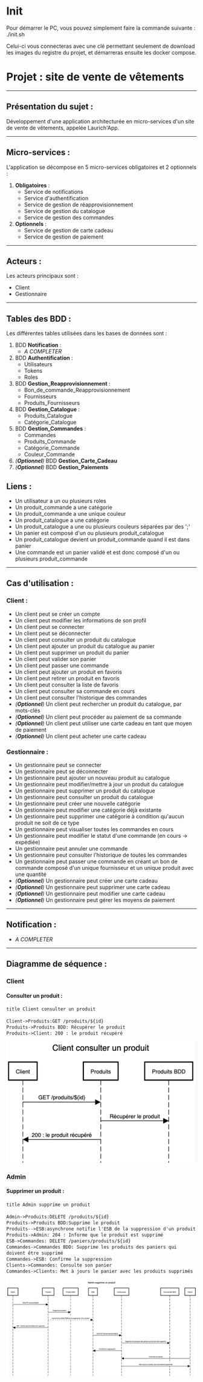 # Init

Pour démarrer le PC, vous pouvez simplement faire la commande suivante : ./init.sh

Celui-ci vous connecteras avec une clé permettant seulement de download les images du registre du projet, et démarreras ensuite les docker compose.

# Projet : site de vente de vêtements

---

## Présentation du sujet :

Développement d'une application architecturée en micro-services d'un site de vente de vêtements, appelée Laurich'App.

---

## Micro-services :

L'application se décompose en 5 micro-services obligatoires et 2 optionnels :

1. **Obligatoires** :
   - Service de notifications
   - Service d'authentification
   - Service de gestion de réapprovisionnement
   - Service de gestion du catalogue
   - Service de gestion des commandes
2. **Optionnels** :
   - Service de gestion de carte cadeau
   - Service de gestion de paiement

---

## Acteurs :

Les acteurs principaux sont :

- Client
- Gestionnaire

---

## Tables des BDD :

Les différentes tables utilisées dans les bases de données sont :

1. BDD **Notification** :
   - _A COMPLETER_
2. BDD **Authentification** :
   - Utilisateurs
   - Tokens
   - Roles
3. BDD **Gestion_Reapprovisionnement** :
   - Bon_de_commande_Reapprovisionnement
   - Fournisseurs
   - Produits_Fournisseurs
4. BDD **Gestion_Catalogue** :
   - Produits_Catalogue
   - Catégorie_Catalogue
5. BDD **Gestion_Commandes** :
   - Commandes
   - Produits_Commande
   - Catégorie_Commande
   - Couleur_Commande
6. _(**Optionnel**)_ BDD **Gestion_Carte_Cadeau**
7. _(**Optionnel**)_ BDD **Gestion_Paiements**

## Liens :

- Un utilisateur a un ou plusieurs roles
- Un produit_commande a une catégorie
- Un produit_commande a une unique couleur
- Un produit_catalogue a une catégorie
- Un produit_catalogue a une ou plusieurs couleurs séparées par des ';'
- Un panier est composé d'un ou plusieurs produit_catalogue
- Un produit_catalogue devient un produit_commande quand il est dans panier
- Une commande est un panier validé et est donc composé d'un ou plusieurs produit_commande

---

## Cas d'utilisation :

### Client :

- Un client peut se créer un compte
- Un client peut modifier les informations de son profil
- Un client peut se connecter
- Un client peut se déconnecter
- Un client peut consulter un produit du catalogue
- Un client peut ajouter un produit du catalogue au panier
- Un client peut supprimer un produit du panier
- Un client peut valider son panier
- Un client peut passer une commande
- Un client peut ajouter un produit en favoris
- Un client peut retirer un produit en favoris
- Un client peut consulter la liste de favoris
- Un client peut consulter sa commande en cours
- Un client peut consulter l'historique des commandes
- _(**Optionnel**)_ Un client peut rechercher un produit du catalogue, par mots-clés
- _(**Optionnel**)_ Un client peut procéder au paiement de sa commande
- _(**Optionnel**)_ Un client peut utiliser une carte cadeau en tant que moyen de paiement
- _(**Optionnel**)_ Un client peut acheter une carte cadeau

### Gestionnaire :

- Un gestionnaire peut se connecter
- Un gestionnaire peut se déconnecter
- Un gestionnaire peut ajouter un nouveau produit au catalogue
- Un gestionnaire peut modifier/mettre à jour un produit du catalogue
- Un gestionnaire peut supprimer un produit du catalogue
- Un gestionnaire peut consulter un produit du catalogue
- Un gestionnaire peut créer une nouvelle catégorie
- Un gestionnaire peut modifier une catégorie déjà existante
- Un gestionnaire peut supprimer une catégorie à condition qu'aucun produit ne soit de ce type
- Un gestionnaire peut visualiser toutes les commandes en cours
- Un gestionnaire peut modifier le statut d'une commande (en cours → expédiée)
- Un gestionnaire peut annuler une commande
- Un gestionnaire peut consulter l'historique de toutes les commandes
- Un gestionnaire peut passer une commande en créant un bon de commande composé d'un unique fournisseur et un unique produit avec une quantité
- _(**Optionnel**)_ Un gestionnaire peut créer une carte cadeau
- _(**Optionnel**)_ Un gestionnaire peut supprimer une carte cadeau
- _(**Optionnel**)_ Un gestionnaire peut modifier une carte cadeau
- _(**Optionnel**)_ Un gestionnaire peut gérer les moyens de paiement

---

## Notification :

- _A COMPLETER_

---

## Diagramme de séquence :

### Client

#### Consulter un produit :

```
title Client consulter un produit

Client->Produits:GET /produits/${id}
Produits->Produits BDD: Récupérer le produit
Produits->Client: 200 : le produit récupéré
```

<img src="ressources/ClientConsulterProduit.png"/>

### Admin

#### Supprimer un produit :

```
title Admin supprime un produit

Admin->Produits:DELETE /produits/${id}
Produits->Produits BDD:Supprime le produit
Produits-->ESB:asynchrone notifie l'ESB de la suppression d'un produit
Produits->Admin: 204 : Informe que le produit est supprimé
ESB->Commandes: DELETE /paniers/produits/${id}
Commandes->Commandes BDD: Supprime les produits des paniers qui doivent être supprimé
Commandes->ESB: Confirme la suppression
Clients->Commandes: Consulte son panier
Commandes->Clients: Met à jours le panier avec les produits supprimés
```

<img src="ressources/AdminSupprimerProduit.png"/>
